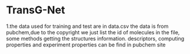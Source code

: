 # TransG-Net
1.the data used for training and test are in data.csv
the data is from pubchem,due to the copyright we just list the id of molecules in the file, some methods getting the structures information. descriptors, computing properties and experiment properties can be find in pubchem site
